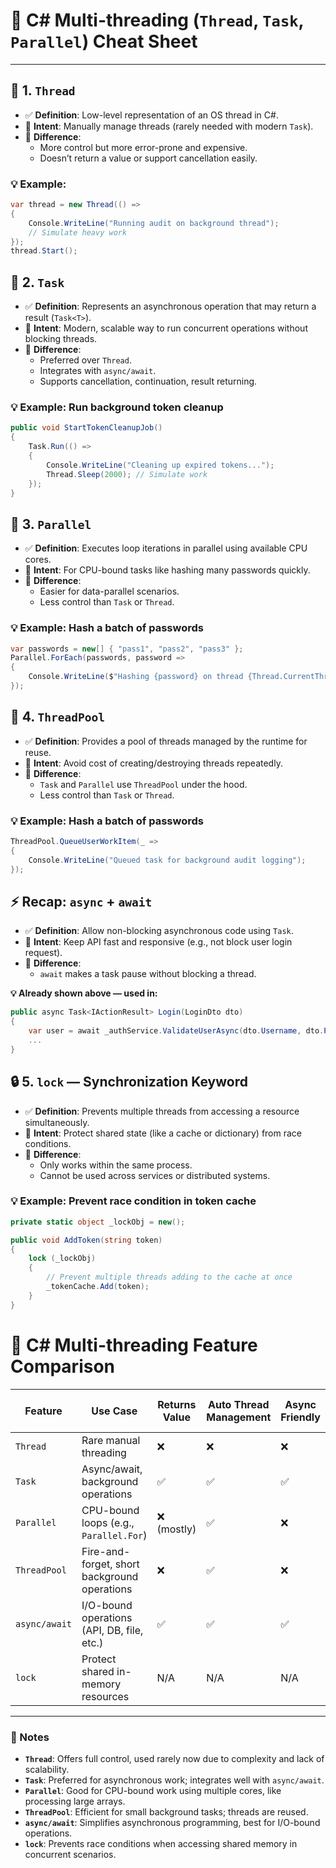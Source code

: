 # 🧵 C# Multi-threading (`Thread`, `Task`, `Parallel`) Cheat Sheet 

---

## 🧵 1. `Thread`

- ✅ **Definition**: Low-level representation of an OS thread in C#.
- 🎯 **Intent**: Manually manage threads (rarely needed with modern `Task`).
- 🔀 **Difference**:
  - More control but more error-prone and expensive.
  - Doesn’t return a value or support cancellation easily.

### 💡 Example:
```csharp
var thread = new Thread(() =>
{
    Console.WriteLine("Running audit on background thread");
    // Simulate heavy work
});
thread.Start();
```

## 🧵 2. `Task`

- ✅ **Definition**: Represents an asynchronous operation that may return a result (`Task<T>`).
- 🎯 **Intent**: Modern, scalable way to run concurrent operations without blocking threads.
- 🔀 **Difference**:
  - Preferred over `Thread`.
  - Integrates with `async/await`.
  - Supports cancellation, continuation, result returning.

### 💡 Example: Run background token cleanup
```csharp
public void StartTokenCleanupJob()
{
    Task.Run(() =>
    {
        Console.WriteLine("Cleaning up expired tokens...");
        Thread.Sleep(2000); // Simulate work
    });
}
```

## 🧵 3. `Parallel`

- ✅ **Definition**: Executes loop iterations in parallel using available CPU cores.
- 🎯 **Intent**: For CPU-bound tasks like hashing many passwords quickly.
- 🔀 **Difference**:
  - Easier for data-parallel scenarios.
  - Less control than `Task` or `Thread`.

### 💡 Example: Hash a batch of passwords
```csharp
var passwords = new[] { "pass1", "pass2", "pass3" };
Parallel.ForEach(passwords, password =>
{
    Console.WriteLine($"Hashing {password} on thread {Thread.CurrentThread.ManagedThreadId}");
});
```

## 🧵 4. `ThreadPool`

- ✅ **Definition**: Provides a pool of threads managed by the runtime for reuse.
- 🎯 **Intent**: Avoid cost of creating/destroying threads repeatedly.
- 🔀 **Difference**:
  - `Task` and `Parallel` use `ThreadPool` under the hood.
  - Less control than `Task` or `Thread`.

### 💡 Example: Hash a batch of passwords
```csharp
ThreadPool.QueueUserWorkItem(_ =>
{
    Console.WriteLine("Queued task for background audit logging");
});
```
## ⚡ Recap: `async` + `await`

- ✅ **Definition**: Allow non-blocking asynchronous code using `Task`.
- 🎯 **Intent**: Keep API fast and responsive (e.g., not block user login request).
- 🔀 **Difference**:
  - `await` makes a task pause without blocking a thread.

**💡 Already shown above — used in:**
```csharp
public async Task<IActionResult> Login(LoginDto dto)
{
    var user = await _authService.ValidateUserAsync(dto.Username, dto.Password);
    ...
}
```

## 🔒 5. `lock` — Synchronization Keyword

- ✅ **Definition**: Prevents multiple threads from accessing a resource simultaneously.
- 🎯 **Intent**: Protect shared state (like a cache or dictionary) from race conditions.
- 🔀 **Difference**:
  - Only works within the same process.
  - Cannot be used across services or distributed systems.

### 💡 Example: Prevent race condition in token cache
```csharp
private static object _lockObj = new();

public void AddToken(string token)
{
    lock (_lockObj)
    {
        // Prevent multiple threads adding to the cache at once
        _tokenCache.Add(token);
    }
}
```

# 🧵 C# Multi-threading Feature Comparison

| **Feature**     | **Use Case**                                  | **Returns Value** | **Auto Thread Management** | **Async Friendly** | **Low-Level Control** |
|-----------------|-----------------------------------------------|-------------------|-----------------------------|---------------------|------------------------|
| `Thread`        | Rare manual threading                         | ❌                | ❌                          | ❌                  | ✅                     |
| `Task`          | Async/await, background operations            | ✅                | ✅                          | ✅                  | ⚠ Medium              |
| `Parallel`      | CPU-bound loops (e.g., `Parallel.For`)        | ❌ (mostly)       | ✅                          | ❌                  | ❌                     |
| `ThreadPool`    | Fire-and-forget, short background operations  | ❌                | ✅                          | ❌                  | ❌                     |
| `async/await`   | I/O-bound operations (API, DB, file, etc.)    | ✅                | ✅                          | ✅                  | ❌                     |
| `lock`          | Protect shared in-memory resources            | N/A               | N/A                         | N/A                 | ✅                     |

---

### 🔎 Notes

- **`Thread`**: Offers full control, used rarely now due to complexity and lack of scalability.
- **`Task`**: Preferred for asynchronous work; integrates well with `async/await`.
- **`Parallel`**: Good for CPU-bound work using multiple cores, like processing large arrays.
- **`ThreadPool`**: Efficient for small background tasks; threads are reused.
- **`async/await`**: Simplifies asynchronous programming, best for I/O-bound operations.
- **`lock`**: Prevents race conditions when accessing shared memory in concurrent scenarios.

